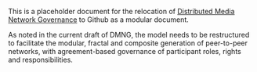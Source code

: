 This is a placeholder document for the relocation of [Distributed Media Network Governance](https://docs.google.com/document/d/1cU0557pbNOAI2eco2Ura3HXdxC2v-SJBWMHYaGMHMtA/edit?usp=sharing) to Github as a modular document.  

As noted in the current draft of DMNG, the model needs to be restructured to facilitate the modular, fractal and composite generation of peer-to-peer networks, with agreement-based governance of participant roles, rights and responsibilities.


